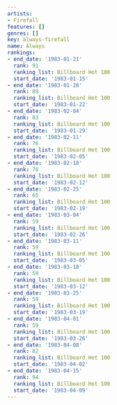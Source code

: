 ```yaml
---
artists:
- Firefall
features: []
genres: []
key: always-firefall
name: Always
rankings:
- end_date: '1983-01-21'
  rank: 91
  ranking_list: Billboard Hot 100
  start_date: '1983-01-15'
- end_date: '1983-01-28'
  rank: 89
  ranking_list: Billboard Hot 100
  start_date: '1983-01-22'
- end_date: '1983-02-04'
  rank: 83
  ranking_list: Billboard Hot 100
  start_date: '1983-01-29'
- end_date: '1983-02-11'
  rank: 76
  ranking_list: Billboard Hot 100
  start_date: '1983-02-05'
- end_date: '1983-02-18'
  rank: 70
  ranking_list: Billboard Hot 100
  start_date: '1983-02-12'
- end_date: '1983-02-25'
  rank: 65
  ranking_list: Billboard Hot 100
  start_date: '1983-02-19'
- end_date: '1983-03-04'
  rank: 59
  ranking_list: Billboard Hot 100
  start_date: '1983-02-26'
- end_date: '1983-03-11'
  rank: 59
  ranking_list: Billboard Hot 100
  start_date: '1983-03-05'
- end_date: '1983-03-18'
  rank: 59
  ranking_list: Billboard Hot 100
  start_date: '1983-03-12'
- end_date: '1983-03-25'
  rank: 59
  ranking_list: Billboard Hot 100
  start_date: '1983-03-19'
- end_date: '1983-04-01'
  rank: 59
  ranking_list: Billboard Hot 100
  start_date: '1983-03-26'
- end_date: '1983-04-08'
  rank: 82
  ranking_list: Billboard Hot 100
  start_date: '1983-04-02'
- end_date: '1983-04-15'
  rank: 94
  ranking_list: Billboard Hot 100
  start_date: '1983-04-09'
---
```


